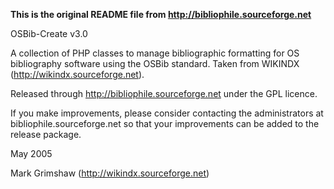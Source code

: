 **This is the original README file from http://bibliophile.sourceforge.net**


OSBib-Create v3.0 

A collection of PHP classes to manage bibliographic formatting for OS bibliography software 
using the OSBib standard.  Taken from WIKINDX (http://wikindx.sourceforge.net).


Released through http://bibliophile.sourceforge.net under the GPL licence.


If you make improvements, please consider contacting the administrators at bibliophile.sourceforge.net 
so that your improvements can be added to the release package.


May 2005

Mark Grimshaw (http://wikindx.sourceforge.net)
